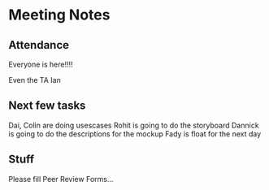 # Meeting Notes
## Attendance

Everyone is here!!!! 

Even the TA Ian

## Next few tasks
Dai, Colin are doing usescases
Rohit is going to do the storyboard
Dannick is going to do the descriptions for the mockup
Fady is float for the next day

## Stuff
Please fill Peer Review Forms...
